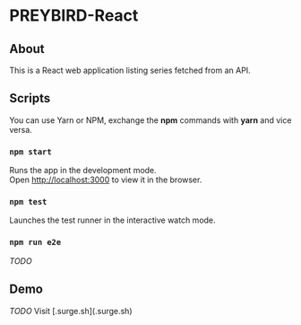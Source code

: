 # PREYBIRD-React

## About
This is a React web application listing series fetched from an API.

## Scripts
You can use Yarn or NPM, exchange the **npm** commands with **yarn** and vice versa.

### `npm start`
Runs the app in the development mode.<br>
Open [http://localhost:3000](http://localhost:3000) to view it in the browser.


### `npm test`
Launches the test runner in the interactive watch mode.<br>

### `npm run e2e`
*TODO*

## Demo
*TODO*
Visit [<todo>.surge.sh](<todo>.surge.sh)


